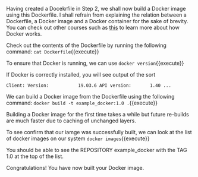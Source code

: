 Having created a Docekrfile in Step 2, we shall now build a Docker image using this Dockerfile. I shall refrain from explaining the relation between a Dockerfile, a Docker image and a Docker container for the sake of brevity. You can check out other courses such as [this](https://katacoda.com/loodse/courses/docker) to learn more about how Docker works.

Check out the contents of the Dockerfile by running the following command:
`cat Dockerfile`{{execute}}

To ensure that Docker is running, we can use
`docker version`{{execute}}

If Docker is correctly installed, you will see output of the sort

`Client:
 Version:           19.03.6
 API version:       1.40
 ...`

We can build a Docker image from the Dockerfile using the following command:
`docker build -t example_docker:1.0 .`{{execute}}

Building a Docker image for the first time takes a while but future re-builds are much faster due to caching of unchanged layers.

To see confirm that our iamge was successfully built, we can look at the list of docker images on our system
`docker images`{{execute}}

You should be able to see the REPOSITORY example_docker with the TAG 1.0 at the top of the list.

Congratulations! You have now built your Docker image.